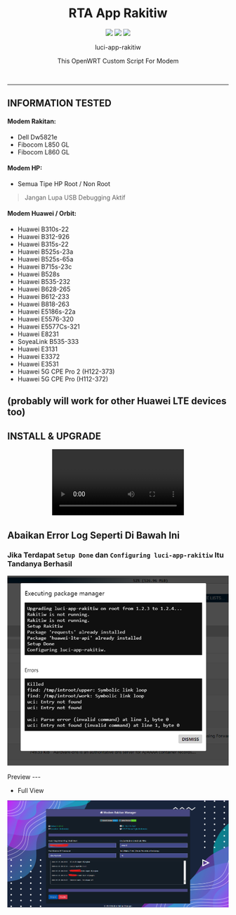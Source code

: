 <h1 align="center">
  <br>RTA App Rakitiw<br>

</h1>

  <p align="center">
	<img src="https://img.shields.io/github/actions/workflow/status/rtaserver/luci-app-rakitiw/.github%2Fworkflows%2Fbuild.yaml?logo=openwrt&label=Build%20App">
    <img src="https://img.shields.io/github/v/release/rtaserver/luci-app-rakitiw?label=Release%20App">
    <img src="https://img.shields.io/github/downloads/rtaserver/luci-app-rakitiw/total?label=Downloads&color=dark-green">
  </p>
  

<p align="center">
luci-app-rakitiw
</p>
<p align="center">
This OpenWRT Custom Script For Modem
</p>
<br>


---
INFORMATION TESTED
---
#### Modem Rakitan:
* Dell Dw5821e
* Fibocom L850 GL
* Fibocom L860 GL

#### Modem HP:
* Semua Tipe HP Root / Non Root
> Jangan Lupa USB Debugging Aktif

#### Modem Huawei / Orbit:
* Huawei B310s-22
* Huawei B312-926
* Huawei B315s-22
* Huawei B525s-23a
* Huawei B525s-65a
* Huawei B715s-23c
* Huawei B528s
* Huawei B535-232
* Huawei B628-265
* Huawei B612-233
* Huawei B818-263
* Huawei E5186s-22a
* Huawei E5576-320
* Huawei E5577Cs-321
* Huawei E8231
* SoyeaLink B535-333
* Huawei E3131
* Huawei E3372
* Huawei E3531
* Huawei 5G CPE Pro 2 (H122-373)
* Huawei 5G CPE Pro (H112-372)

(probably will work for other Huawei LTE devices too)
---
INSTALL & UPGRADE
---
<p align="center">
    <video src="Tutor Install.mp4">
</p>

## Abaikan Error Log Seperti Di Bawah Ini
### Jika Terdapat `Setup Done` dan `Configuring luci-app-rakitiw` Itu Tandanya Berhasil

<p align="center">
    <img src="errorlog.png">
</p>
Preview
---


* Full View
<p align="center">
    <img src="pc.png">
</p>

